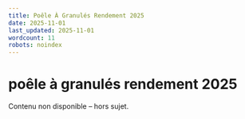 ```yaml
---
title: Poêle À Granulés Rendement 2025
date: 2025-11-01
last_updated: 2025-11-01
wordcount: 11
robots: noindex
---
```


# poêle à granulés rendement 2025

Contenu non disponible – hors sujet.